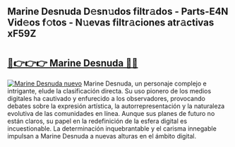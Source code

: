 ## Marine Desnuda D𝚎sn𝚞dos filtr𝚊dos - Parts-E4N Vid𝚎os f𝚘tos - N𝚞evas filtr𝚊ciones atr𝚊ctivas xF59Z

# <h2><a href="http://mbbbqj.tromn.icu/?c=Marine+Desnuda">🔗👉👉👉 Marine Desnuda 🔗🔗</a></h2>

[![Marine Desnuda nuevo](https://i.imgur.com/pEAQMta.gif)](http://mbbbqj.tromn.icu/?c=Marine+Desnuda)
Marine Desnuda, un personaje complejo e intrigante, elude la clasificación directa. Su uso pionero de los medios digitales ha cautivado y enfurecido a los observadores, provocando debates sobre la expresión artística, la autorrepresentación y la naturaleza evolutiva de las comunidades en línea. Aunque sus planes de futuro no están claros, su papel en la redefinición de la esfera digital es incuestionable. La determinación inquebrantable y el carisma innegable impulsan a Marine Desnuda a nuevas alturas en el ámbito digital.
